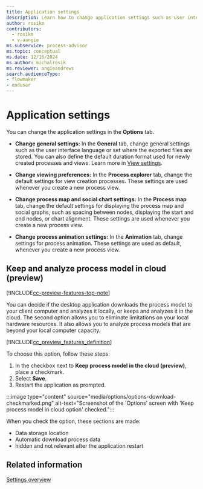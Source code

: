 ```yaml
---
title: Application settings
description: Learn how to change application settings such as user interface language or set where the exported files are stored in Power Automate Process Mining.
author: rosikm
contributors:
  - rosikm
  - v-aangie
ms.subservice: process-advisor
ms.topic: conceptual
ms.date: 12/16/2024
ms.author: michalrosik
ms.reviewer: angieandrews
search.audienceType:
- flowmaker
- enduser
---
```


# Application settings

You can change the application settings in the **Options** tab.

- **Change general settings:** In the **General** tab, change general settings such as the user interface language or set where the exported files are stored. You can also define the default duration format used for newly created processes and views. Learn more in [View settings](view-settings.md).

- **Change viewing preferences:** In the **Process explorer** tab, change the default settings for view creation processes. These settings are used whenever you create a new process view.

- **Change process map and social chart settings:** In the **Process map** tab, change the default settings for displaying the process map and social graphs, such as spacing between nodes, displaying the start and end nodes, or chart alignment. These settings are used whenever you create a new process view.

- **Change process animation settings:** In the **Animation** tab, change settings for process animation. These settings are used as default, whenever you create a new process view.

## Keep and analyze process model in cloud (preview)

[!INCLUDE[cc-preview-features-top-note](../includes/cc-preview-features-top-note.md)]

You can decide if the desktop application downloads the process model to your client computer and analyzes it locally, or keeps and analyzes it in the cloud. The second option allows you to eliminate limitations on your local hardware resources. It also allows you to analyze process models that are beyond your local computer capacity.

[!INCLUDE[cc_preview_features_definition](../includes/cc-preview-features-definition.md)]

To choose this option, follow these steps:

1. In the checkbox next to **Keep process model in the cloud (preview)**, place a checkmark.
1. Select **Save**.
1. Restart the application as prompted.

:::image type="content" source="media/options/options-download-checkmarked.png" alt-text="Screenshot of the 'Options' screen with 'Keep process model in cloud option' checked.":::

When you check the option, these sections are made:

- Data storage location
- Automatic download process data
- hidden and not relevant after the application restart

## Related information

[Settings overview](settings.md)

